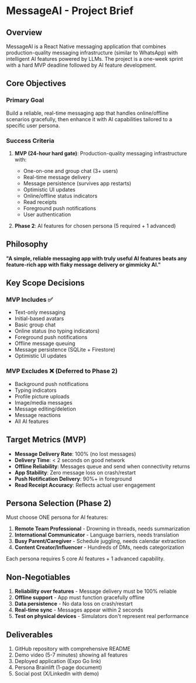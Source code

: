 # MessageAI - Project Brief

## Overview
MessageAI is a React Native messaging application that combines production-quality messaging infrastructure (similar to WhatsApp) with intelligent AI features powered by LLMs. The project is a one-week sprint with a hard MVP deadline followed by AI feature development.

## Core Objectives

### Primary Goal
Build a reliable, real-time messaging app that handles online/offline scenarios gracefully, then enhance it with AI capabilities tailored to a specific user persona.

### Success Criteria
1. **MVP (24-hour hard gate)**: Production-quality messaging infrastructure with:
   - One-on-one and group chat (3+ users)
   - Real-time message delivery
   - Message persistence (survives app restarts)
   - Optimistic UI updates
   - Online/offline status indicators
   - Read receipts
   - Foreground push notifications
   - User authentication

2. **Phase 2**: AI features for chosen persona (5 required + 1 advanced)

## Philosophy
**"A simple, reliable messaging app with truly useful AI features beats any feature-rich app with flaky message delivery or gimmicky AI."**

## Key Scope Decisions

### MVP Includes ✅
- Text-only messaging
- Initial-based avatars
- Basic group chat
- Online status (no typing indicators)
- Foreground push notifications
- Offline message queuing
- Message persistence (SQLite + Firestore)
- Optimistic UI updates

### MVP Excludes ❌ (Deferred to Phase 2)
- Background push notifications
- Typing indicators
- Profile picture uploads
- Image/media messages
- Message editing/deletion
- Message reactions
- All AI features


## Target Metrics (MVP)
- **Message Delivery Rate**: 100% (no lost messages)
- **Delivery Time**: < 2 seconds on good network
- **Offline Reliability**: Messages queue and send when connectivity returns
- **App Stability**: Zero message loss on crash/restart
- **Push Notification Delivery**: 90%+ in foreground
- **Read Receipt Accuracy**: Reflects actual user engagement

## Persona Selection (Phase 2)
Must choose ONE persona for AI features:
1. **Remote Team Professional** - Drowning in threads, needs summarization
2. **International Communicator** - Language barriers, needs translation
3. **Busy Parent/Caregiver** - Schedule juggling, needs calendar extraction
4. **Content Creator/Influencer** - Hundreds of DMs, needs categorization

Each persona requires 5 core AI features + 1 advanced capability.

## Non-Negotiables
1. **Reliability over features** - Message delivery must be 100% reliable
2. **Offline support** - App must function gracefully offline
3. **Data persistence** - No data loss on crash/restart
4. **Real-time sync** - Messages appear within 2 seconds
5. **Test on physical devices** - Simulators don't represent real performance

## Deliverables
1. GitHub repository with comprehensive README
2. Demo video (5-7 minutes) showing all features
3. Deployed application (Expo Go link)
4. Persona Brainlift (1-page document)
5. Social post (X/LinkedIn with demo)


